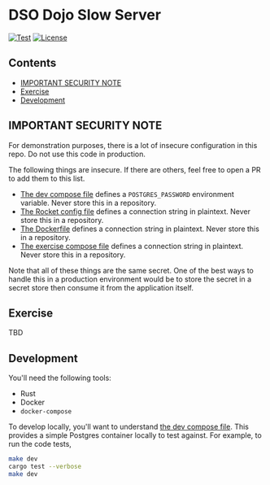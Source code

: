 # DSO Dojo Slow Server

[![Test](https://github.com/thecjharries/dso-dojo-slow-server/actions/workflows/rust.yaml/badge.svg)](https://github.com/thecjharries/dso-dojo-slow-server/actions/workflows/rust.yaml)
[![License](https://img.shields.io/badge/License-Apache_2.0-blue.svg)](https://opensource.org/licenses/Apache-2.0)

## Contents

<!-- no toc -->
- [IMPORTANT SECURITY NOTE](#important-security-note)
- [Exercise](#exercise)
- [Development](#development)

## IMPORTANT SECURITY NOTE

For demonstration purposes, there is a lot of insecure configuration in this repo. Do not use this code in production.

The following things are insecure. If there are others, feel free to open a PR to add them to this list.

- [The dev compose file](./dev-stack.yaml) defines a `POSTGRES_PASSWORD` environment variable. Never store this in a repository.
- [The Rocket config file](./Rocket.toml) defines a connection string in plaintext. Never store this in a repository.
- [The Dockerfile](./Dockerfile) defines a connection string in plaintext. Never store this in a repository.
- [The exercise compose file](./exercise-stack.yaml) defines a connection string in plaintext. Never store this in a repository.

Note that all of these things are the same secret. One of the best ways to handle this in a production environment would be to store the secret in a secret store then consume it from the application itself.

## Exercise

TBD

## Development

You'll need the following tools:

- Rust
- Docker
- `docker-compose`

To develop locally, you'll want to understand [the dev compose file](./dev-stack.yaml). This provides a simple Postgres container locally to test against. For example, to run the code tests,

```bash
make dev
cargo test --verbose
make dev
```
